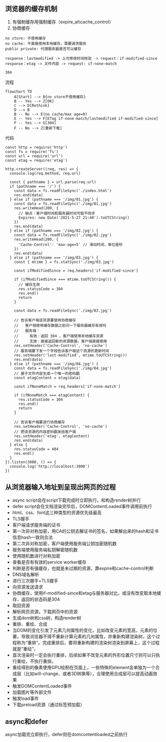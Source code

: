 ## 浏览器的缓存机制

1. 有强制缓存用强制缓存（expire_at\cache_control）
2. 协商缓存

```
no store: 不使用缓存
no cache: 不直接使用本地缓存，需要请求服务
public private: 代理服务器是否可以缓存

response：lastmodified -> 上次修改时间校验 -> request：if-modified-since
response：etag -> 文件内容 -> request: if-none-match

304
```

流程

```mermaid
flowchart TD
    A[Start] --> B{no store不使用缓存}
    B -- Yes --> Z[OK]
    C --> D[Rethink]
    D --> B
    B -- No --> E(no cache/max age=0)
    E -- Yes --> F[ETag if-none-match/lastmodified if-modified-since]
    F -- Yes --> G[304]
    F -- No --> Z[重新下载]
```

代码

```
const http = require('http')
const fs = require('fs')
const url = require('url')
const etag = require('etag')

http.createServer((req, res) => {
  console.log(req.method, req.url)

  const { pathname } = url.parse(req.url)
  if (pathname === '/') {
    const data = fs.readFileSync('./index.html')
    res.end(data)
  } else if (pathname === '/img/01.jpg') {
    const data = fs.readFileSync('./img/01.jpg')
    res.writeHead(200, {
      // 缺点：客户端时间和服务器时间可能不同步
      Expires: new Date('2021-5-27 21:40').toUTCString()
    })
    res.end(data)
  } else if (pathname === '/img/02.jpg') {
    const data = fs.readFileSync('./img/02.jpg')
    res.writeHead(200, {
      'Cache-Control': 'max-age=5' // 滑动时间，单位是秒
    })
    res.end(data)
  } else if (pathname === '/img/03.jpg') {
    const { mtime } = fs.statSync('./img/03.jpg')

    const ifModifiedSince = req.headers['if-modified-since']

    if (ifModifiedSince === mtime.toUTCString()) {
      // 缓存生效
      res.statusCode = 304
      res.end()
      return
    }

    const data = fs.readFileSync('./img/03.jpg')

    // 告诉客户端该资源要使用协商缓存
    //   客户端使用缓存数据之前问一下服务器缓存有效吗
    //   服务端：
    //     有效：返回 304 ，客户端使用本地缓存资源
    //     无效：直接返回新的资源数据，客户端直接使用
    res.setHeader('Cache-Control', 'no-cache')
    // 服务端要下发一个字段告诉客户端这个资源的更新时间
    res.setHeader('last-modified', mtime.toUTCString())
    res.end(data)
  } else if (pathname === '/img/04.jpg') {
    const data = fs.readFileSync('./img/04.jpg')
    // 基于文件内容生成一个唯一的密码戳
    const etagContent = etag(data)

    const ifNoneMatch = req.headers['if-none-match']

    if (ifNoneMatch === etagContent) {
      res.statusCode = 304
      res.end()
      return
    }

    // 告诉客户端要进行协商缓存
    res.setHeader('Cache-Control', 'no-cache')
    // 把该资源的内容密码戳发给客户端
    res.setHeader('etag', etagContent)
    res.end(data)
  } else {
    res.statusCode = 404
    res.end()
  }
}).listen(3000, () => {
  console.log('http://localhost:3000')
})

```

## 从浏览器输入地址到呈现出网页的过程

- async script会在script下载完成时立即执行，和构造render树并行
- defer script会在文档渲染完毕后，DOMContentLoaded事件调用前执行
- html、css、font这三种类型的资源优先级最高
- TLS握手
- 客户端请求服务端的证书
- 第一次非对称加密，用CA的公钥去解证书的签名，如果解出来的hash和证书信息hash一致则合法
- 第二次非对称加密，客户端使用服务端公钥加密随机数
- 服务端使用服务端私钥解密随机数
- 使用随机数进行对称加密
- 查看是否有有效的service worker缓存
- 判断是否有强缓存，也就是未过期的资源，靠expire和cache-control判断
- DNS域名解析
- 进行三次握手+TLS握手
- 向资源发送请求
- 协商缓存，使用if-modified-since和etag与服务器对比，或没有改变取本地缓存，返回的状态码是304
- 取回资源
- 解析网页资源，下载网页中的资源
- 生成dom树和css树，构造render树
- 重排、重绘、合成
- 当DOM的变化引发了元素几何属性的变化，比如改变元素的宽高，元素的位置，导致浏览器不得不重新计算元素的几何属性，并重新构建渲染树，这个过程称为“重排”。完成重排后，要将重新构建的渲染树渲染到屏幕上，这个过程就是“重绘”。
- 首次渲染时一定会执行重排，后续如果不改变元素的外形位置尺寸则可以只执行重绘，不执行重排。
- 重绘得到的像素使用GPU绘制在页面上，一些特殊的element会单独为一个合成层（比如will-change、或者3D转换等），合理使用合成层可以提高动画效果
- 触发DOMContentLoaded事件
- 加载图片等外部文件
- 触发load事件
- 下载preload资源（通过标签预加载）

## async和defer
async加载完立即执行，defer则在domcontentloaded之前执行
